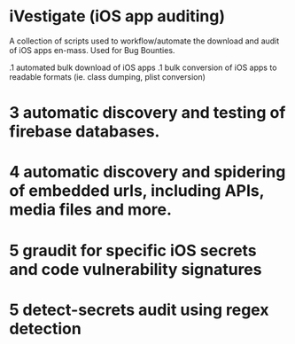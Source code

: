 # iVestigate (iOS app auditing)
A collection of scripts used to workflow/automate the download and audit of iOS apps en-mass. Used for Bug Bounties. 

.1 automated bulk download of iOS apps
.1 bulk conversion of iOS apps to readable formats (ie. class dumping, plist conversion)
# 3 automatic discovery and testing of firebase databases. 
# 4 automatic discovery and spidering of embedded urls, including APIs, media files and more. 
# 5 graudit for specific iOS secrets and code vulnerability signatures 
# 5 detect-secrets audit using regex detection
